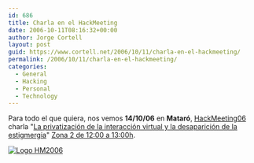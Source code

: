 ```yaml
---
id: 686
title: Charla en el HackMeeting
date: 2006-10-11T08:16:32+00:00
author: Jorge Cortell
layout: post
guid: https://www.cortell.net/2006/10/11/charla-en-el-hackmeeting/
permalink: /2006/10/11/charla-en-el-hackmeeting/
categories:
  - General
  - Hacking
  - Personal
  - Technology
---
```

Para todo el que quiera, nos vemos **14/10/06** en **Mataró**, <a title="HackMeeting06" target="_blank" href="https://sindominio.net/hackmeeting">HackMeeting06</a> charla "<a target="_blank" title="charla" href="https://sindominio.net/hackmeeting/index.php/2006/nodos/La_privatizaci%C3%B3n_de_la_interacci%C3%B3n_virtual_y_la_desaparici%C3%B3n_de_la_estigmergia">La privatización de la interacción virtual y la desaparición de la estigmergia</a>" <a target="_blank" title="Programa" href="https://sindominio.net/hackmeeting/index.php/2006/Programa">Zona 2 de 12:00 a 13:00h</a>.

[![Logo HM2006](https://sindominio.net/hackmeeting/images/c/c7/LogoHM2006_2.png "Logo HM2006")](https://sindominio.net/hackmeeting/)